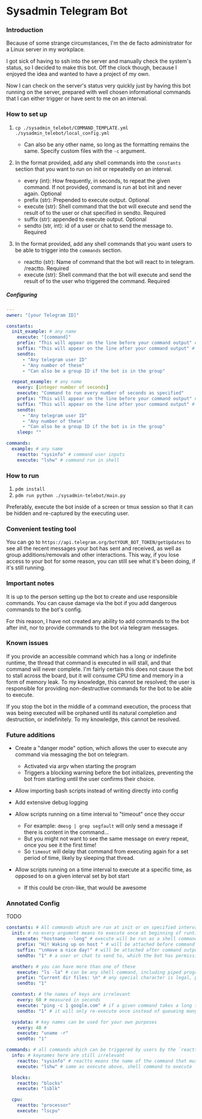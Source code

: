 # Sysadmin Telegram Bot

### Introduction

Because of some strange circumstances, I'm the de facto administrator for a Linux server in my workplace.

I got sick of having to ssh into the server and manually check the system's status, so I decided to make this bot. Off the clock though, because I enjoyed the idea and wanted to have a project of my own.

Now I can check on the server's status very quickly just by having this bot running on the server, prepared with well chosen informational commands that I can either trigger or have sent to me on an interval.

### How to set up

1. `cp ./sysadmin_telebot/COMMAND_TEMPLATE.yml ./sysadmin_telebot/local_config.yml`

   - Can also be any other name, so long as the formatting remains the same. Specify custom files with the `-c` argument.

2. In the format provided, add any shell commands into the `constants` section that you want to run on init or repeatedly on an interval.

   - every (int): How frequently, in seconds, to repeat the given command. If not provided, command is run at bot init and never again. Optional
   - prefix (str): Prepended to execute output. Optional
   - execute (str): Shell command that the bot will execute and send the result of to the user or chat specified in sendto. Required
   - suffix (str): appended to execute output. Optional
   - sendto (str, int): id of a user or chat to send the message to. Required

3. In the format provided, add any shell commands that you want users to be able to trigger into the `commands` section.
   - reactto (str): Name of command that the bot will react to in telegram. /reactto. Required
   - execute (str): Shell command that the bot will execute and send the result of to the user who triggered the command. Required

##### Configuring

```yml
---
owner: "[your Telegram ID]"

constants:
  init_example: # any name
    execute: "[command]"
    prefix: "This will appear on the line before your command output" # optional
    suffix: "This will appear on the line after your command output" # optional
    sendto:
      - "Any telegram user ID"
      - "Any number of these"
      - "Can also be a group ID if the bot is in the group"

  repeat_example: # any name
    every: [integer number of seconds]
    execute: "Command to run every number of seconds as specified"
    prefix: "This will appear on the line before your command output" # optional
    suffix: "This will appear on the line after your command output" # optional
    sendto:
      - "Any telegram user ID"
      - "Any number of these"
      - "Can also be a group ID if the bot is in the group"
    sleep: ""

commands:
  example: # any name
    reactto: "sysinfo" # command user inputs
    execute: "lshw" # command run in shell
```

### How to run

1. `pdm install`
2. `pdm run python ./sysadmin-telebot/main.py`

Preferably, execute the bot inside of a screen or tmux session so that it can be hidden and re-captured by the executing user.

### Convenient testing tool

You can go to `https://api.telegram.org/botYOUR_BOT_TOKEN/getUpdates` to see all the recent messages your bot has sent and received, as well as group additions/removals and other interactions. This way,
if you lose access to your bot for some reason, you can still see what it's been doing, if it's still running.

### Important notes

It is up to the person setting up the bot to create and use responsible commands. You can cause damage via the bot if you add dangerous commands to the bot's config.

For this reason, I have not created any ability to add commands to the bot after init, nor to provide commands to the bot via telegram messages.

### Known issues

If you provide an accessible command which has a long or indefinite runtime, the thread that command is executed in will stall, and that command will never complete. I'm fairly certain this does not cause the bot to stall across the board, but it will consume CPU time and memory in a form of memory leak. To my knowledge, this cannot be resolved; the user is responsible for providing non-destructive commands for the bot to be able to execute.

If you stop the bot in the middle of a command execution, the process that was being executed will be orphaned until its natural completion and destruction, or indefinitely. To my knowledge, this cannot be resolved.

### Future additions

- Create a "danger mode" option, which allows the user to execute any command via messaging the bot on telegram.

  - Activated via argv when starting the program
  - Triggers a blocking warning before the bot initializes, preventing the bot from starting until the user confirms their choice.

- Allow importing bash scripts instead of writing directly into config

- Add extensive debug logging

- Allow scripts running on a time interval to "timeout" once they occur

  - For example: `dmesg | grep segfault` will only send a message if there is content in the command...
  - But you might not want to see the same message on every repeat, once you see it the first time!
  - So `timeout` will delay that command from executing again for a set period of time, likely by sleeping that thread.

- Allow scripts running on a time interval to execute at a specific time, as opposed
  to on a given interval set by bot start
  - If this could be cron-like, that would be awesome

### Annotated Config

TODO

```yml
constants: # All commands which are run at init or on specified intervals, without user input, REQUIRED KEY
  init: # no every argument means to execute once at beginning of runtime
    execute: "hostname --long" # execute will be run as a shell command, and the output returned
    prefix: "Hi! Waking up on host " # will be attached before command output
    suffix: "\nHave a nice day!" # will be attached after command output
    sendto: "1" # a user or chat to send to, which the bot has permissions for

  another: # you can have more than one of these
    execute: "ls -la" # can be any shell command, including piped programs.
    prefix: "Current dir files: \n" # any special character is legal, probably?
    sendto: "1"

  conntest: # the names of keys are irrelevant
    every: 60 # measured in seconds
    execute: "ping -c 1 google.com" # if a given command takes a long time, outside the interval,
    sendto: "1" # it will only re-execute once instead of queueing many executions

  sysdata: # key names can be used for your own purposes
    every: 40 #
    execute: "uname -r"
    sendto: "1"

commands: # all commands which can be triggered by users by the `reactto` command name, REQUIRED KEY
  info: # keynames here are still irrelevant
    reactto: "sysinfo" # reactto means the name of the command that must be executed to get the result
    execute: "lshw" # same as execute above, shell command to execute

  blocks:
    reactto: "blocks"
    execute: "lsblk"

  cpu:
    reactto: "processor"
    execute: "lscpu"
```
